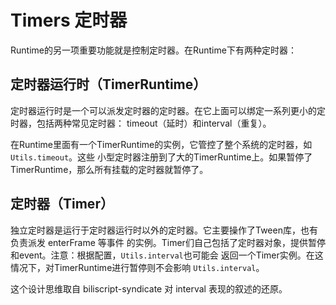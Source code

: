 # Timers 定时器
Runtime的另一项重要功能就是控制定时器。在Runtime下有两种定时器：

## 定时器运行时（TimerRuntime）
定时器运行时是一个可以派发定时器的定时器。在它上面可以绑定一系列更小的定时器，包括两种常见定时器：
timeout（延时）和interval（重复）。

在Runtime里面有一个TimerRuntime的实例，它管控了整个系统的定时器，如 `Utils.timeout`。这些
小型定时器注册到了大的TimerRuntime上。如果暂停了TimerRuntime，那么所有挂载的定时器就暂停了。

## 定时器（Timer）
独立定时器是运行于定时器运行时以外的定时器。它主要操作了Tween库，也有负责派发 enterFrame 等事件
的实例。Timer们自己包括了定时器对象，提供暂停和event。注意：根据配置，`Utils.interval`也可能会
返回一个Timer实例。在这情况下，对TimerRuntime进行暂停则不会影响 `Utils.interval`。

这个设计思维取自 biliscript-syndicate 对 interval 表现的叙述的还原。
